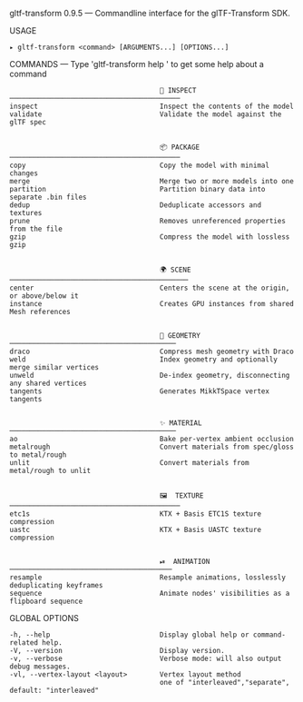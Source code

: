 
  gltf-transform 0.9.5 — Commandline interface for the glTF-Transform SDK.

  USAGE 
  
    ▸ gltf-transform <command> [ARGUMENTS...] [OPTIONS...]


  COMMANDS — Type 'gltf-transform help <command>' to get some help about a command

                                                                                                
                                                                                                
                                         🔎 INSPECT ──────────────────────────────────────────  
    inspect                              Inspect the contents of the model                      
    validate                             Validate the model against the glTF spec               
                                                                                                
                                                                                                
                                         📦 PACKAGE ──────────────────────────────────────────  
    copy                                 Copy the model with minimal changes                    
    merge                                Merge two or more models into one                      
    partition                            Partition binary data into separate .bin files         
    dedup                                Deduplicate accessors and textures                     
    prune                                Removes unreferenced properties from the file          
    gzip                                 Compress the model with lossless gzip                  
                                                                                                
                                                                                                
                                         🌍 SCENE ────────────────────────────────────────────  
    center                               Centers the scene at the origin, or above/below it     
    instance                             Creates GPU instances from shared Mesh references      
                                                                                                
                                                                                                
                                         🕋 GEOMETRY ─────────────────────────────────────────  
    draco                                Compress mesh geometry with Draco                      
    weld                                 Index geometry and optionally merge similar vertices   
    unweld                               De-index geometry, disconnecting any shared vertices   
    tangents                             Generates MikkTSpace vertex tangents                   
                                                                                                
                                                                                                
                                         ✨ MATERIAL ─────────────────────────────────────────  
    ao                                   Bake per-vertex ambient occlusion                      
    metalrough                           Convert materials from spec/gloss to metal/rough       
    unlit                                Convert materials from metal/rough to unlit            
                                                                                                
                                                                                                
                                         🖼  TEXTURE ──────────────────────────────────────────  
    etc1s                                KTX + Basis ETC1S texture compression                  
    uastc                                KTX + Basis UASTC texture compression                  
                                                                                                
                                                                                                
                                         ⏯  ANIMATION ────────────────────────────────────────  
    resample                             Resample animations, losslessly deduplicating keyframes
    sequence                             Animate nodes' visibilities as a flipboard sequence    

  GLOBAL OPTIONS

    -h, --help                           Display global help or command-related help.           
    -V, --version                        Display version.                                       
    -v, --verbose                        Verbose mode: will also output debug messages.         
    -vl, --vertex-layout <layout>        Vertex layout method                                   
                                         one of "interleaved","separate", default: "interleaved"

